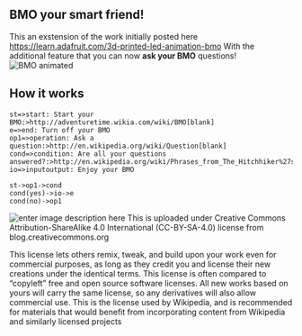 BMO your smart friend!
----------------------

This an exstension of the work initially posted here https://learn.adafruit.com/3d-printed-led-animation-bmo
With the additional feature that you can now **ask your BMO** questions!
![BMO animated](https://gifyu.com/images/bmo_saved.gif)

How it works
------------
```flow
st=>start: Start your BMO:>http://adventuretime.wikia.com/wiki/BMO[blank]
e=>end: Turn off your BMO
op1=>operation: Ask a question:>http://en.wikipedia.org/wiki/Question[blank]
cond=>condition: Are all your questions answered?:>http://en.wikipedia.org/wiki/Phrases_from_The_Hitchhiker%27s_Guide_to_the_Galaxy#Answer_to_the_Ultimate_Question_of_Life.2C_the_Universe.2C_and_Everything_.2842.29
io=>inputoutput: Enjoy your BMO

st->op1->cond
cond(yes)->io->e
cond(no)->op1
```

![enter image description here](https://licensebuttons.net/l/by-sa/3.0/88x31.png)
This is uploaded under Creative Commons Attribution-ShareAlike 4.0 International (CC-BY-SA-4.0) license from blog.creativecommons.org

This license lets others remix, tweak, and build upon your work even for commercial purposes, as long as they credit you and license their new creations under the identical terms. This license is often compared to “copyleft” free and open source software licenses. All new works based on yours will carry the same license, so any derivatives will also allow commercial use. This is the license used by Wikipedia, and is recommended for materials that would benefit from incorporating content from Wikipedia and similarly licensed projects